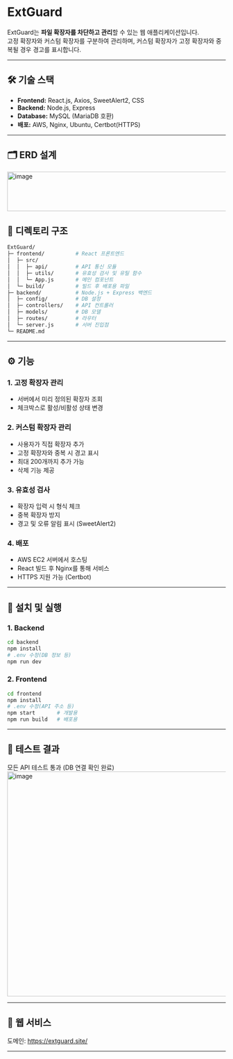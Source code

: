 # ExtGuard

ExtGuard는 **파일 확장자를 차단하고 관리**할 수 있는 웹 애플리케이션입니다.  
고정 확장자와 커스텀 확장자를 구분하여 관리하며, 커스텀 확장자가 고정 확장자와 중복될 경우 경고를 표시합니다.

---

## 🛠 기술 스택

- **Frontend:** React.js, Axios, SweetAlert2, CSS
- **Backend:** Node.js, Express
- **Database:** MySQL (MariaDB 호환)
- **배포:** AWS, Nginx, Ubuntu, Certbot(HTTPS)

---
## 🗂 ERD 설계
<img width="643" height="91" alt="image" src="https://github.com/user-attachments/assets/30f974cd-84b2-4b33-b5d6-07eaaf48bad0" />



## 📂 디렉토리 구조
```bash
ExtGuard/
├─ frontend/          # React 프론트엔드
│  ├─ src/
│  │  ├─ api/         # API 통신 모듈
│  │  ├─ utils/       # 유효성 검사 및 유틸 함수
│  │  └─ App.js       # 메인 컴포넌트
│  └─ build/          # 빌드 후 배포용 파일
├─ backend/           # Node.js + Express 백엔드
│  ├─ config/         # DB 설정
│  ├─ controllers/    # API 컨트롤러
│  ├─ models/         # DB 모델
│  ├─ routes/         # 라우터
│  └─ server.js       # 서버 진입점
└─ README.md
```



---

## ⚙ 기능

### 1. 고정 확장자 관리
- 서버에서 미리 정의된 확장자 조회
- 체크박스로 활성/비활성 상태 변경

### 2. 커스텀 확장자 관리
- 사용자가 직접 확장자 추가
- 고정 확장자와 중복 시 경고 표시
- 최대 200개까지 추가 가능
- 삭제 기능 제공

### 3. 유효성 검사
- 확장자 입력 시 형식 체크
- 중복 확장자 방지
- 경고 및 오류 알림 표시 (SweetAlert2)

### 4. 배포
- AWS EC2 서버에서 호스팅
- React 빌드 후 Nginx를 통해 서비스
- HTTPS 지원 가능 (Certbot)
---

## 🚀 설치 및 실행

### 1. Backend
```bash
cd backend
npm install
# .env 수정(DB 정보 등)
npm run dev
```

### 2. Frontend
```bash
cd frontend
npm install
# .env 수정(API 주소 등)
npm start       # 개발용
npm run build   # 배포용
```
---

## 🧪 테스트 결과
모든 API 테스트 통과 (DB 연결 확인 완료)
<img width="882" height="518" alt="image" src="https://github.com/user-attachments/assets/ed463860-dc34-463a-9c82-03507dbbf08e" />

---

## 📌 웹 서비스
도메인: https://extguard.site/

---
